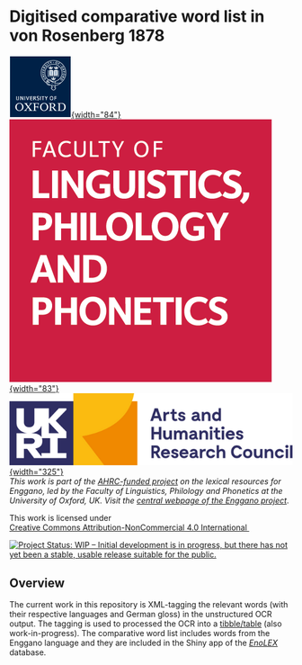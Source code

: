 # Digitised comparative word list in von Rosenberg 1878


[![The University of Oxford](file-oxweb-logo.gif){width="84"}](https://www.ox.ac.uk/) [![Faculty of Linguistics, Philology and Phonetics, the University of Oxford](file-lingphil.png){width="83"}](https://www.ling-phil.ox.ac.uk/) [![Arts and Humanities Research Council (AHRC)](file-ahrc.png){width="325"}](https://www.ukri.org/councils/ahrc/) </br>*This work is part of the [AHRC-funded project](https://app.dimensions.ai/details/grant/grant.12915105) on the lexical resources for Enggano, led by the Faculty of Linguistics, Philology and Phonetics at the University of Oxford, UK. Visit the [central webpage of the Enggano project](https://enggano.ling-phil.ox.ac.uk/)*.
<p xmlns:cc="http://creativecommons.org/ns#" >This work is licensed under <a href="https://creativecommons.org/licenses/by-nc/4.0/?ref=chooser-v1" target="_blank" rel="license noopener noreferrer" style="display:inline-block;">Creative Commons Attribution-NonCommercial 4.0 International <img style="height:22px!important;margin-left:3px;vertical-align:text-bottom;" src="https://mirrors.creativecommons.org/presskit/icons/cc.svg?ref=chooser-v1" alt=""><img style="height:22px!important;margin-left:3px;vertical-align:text-bottom;" src="https://mirrors.creativecommons.org/presskit/icons/by.svg?ref=chooser-v1" alt=""><img style="height:22px!important;margin-left:3px;vertical-align:text-bottom;" src="https://mirrors.creativecommons.org/presskit/icons/nc.svg?ref=chooser-v1" alt=""></a></p>

[![Project Status: WIP – Initial development is in progress, but there has not yet been a stable, usable release suitable for the public.](https://www.repostatus.org/badges/latest/wip.svg)](https://www.repostatus.org/#wip)

## Overview

The current work in this repository is XML-tagging the relevant words (with their respective languages and German gloss) in the unstructured OCR output. The tagging is used to processed the OCR into a [tibble/table](https://github.com/complexico/vrosenberg1878/blob/main/data/vrosenberg1878.tsv) (also work-in-progress). The comparative word list includes words from the Enggano language and they are included in the Shiny app of the *[EnoLEX](https://enggano.shinyapps.io/enolex/)* database.
